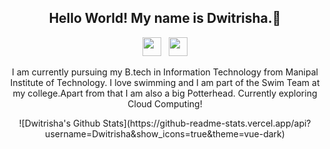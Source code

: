 <h2 align="center">Hello World!
My name is Dwitrisha.👋</h2>
<p align='center'>
<a href="https://www.instagram.com/dwitrisha/"><img height="30" src="https://github.com/stephenajulu/WaylonWalker/blob/main/icon/instagram.jpg?raw=true"></a>&nbsp;&nbsp;
<a href="https://www.linkedin.com/in/dwitrisha/"><img height="30" src="https://github.com/stephenajulu/WaylonWalker/blob/main/icon/linkedin.png?raw=true"></a>
</p>


<p align="center">I am currently pursuing my B.tech in Information Technology from Manipal Institute of Technology. I love swimming and I am part of the Swim Team at my college.Apart from that I am also a big Potterhead. Currently exploring Cloud Computing!
</p>
<p align="center">
![Dwitrisha's Github Stats](https://github-readme-stats.vercel.app/api?username=Dwitrisha&show_icons=true&theme=vue-dark)
</p>

